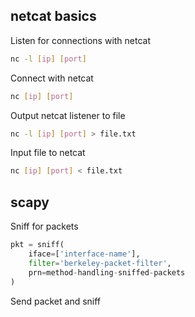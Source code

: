 ## netcat basics
Listen for connections with netcat
```bash
nc -l [ip] [port]
```

Connect with netcat
```sh
nc [ip] [port]
```

Output netcat listener to file
```sh
nc -l [ip] [port] > file.txt
```

Input file to netcat
```sh
nc [ip] [port] < file.txt
```


## scapy
Sniff for packets
```python
pkt = sniff(
	iface=['interface-name'], 
	filter='berkeley-packet-filter', 
	prn=method-handling-sniffed-packets
)
```

Send packet and sniff
```python

```
